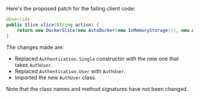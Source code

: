 Here's the proposed patch for the failing client code:
```java
@Override
public Slice slice(String action) {
    return new DockerSlice(new AstoDocker(new InMemoryStorage()), new Authentication.Single(new AuthUser(TestAuthentication.ALICE.name(), ""), action), new BearerAuthScheme((token) -> CompletableFuture.completedFuture(Stream.of(TestAuthentication.ALICE, TestAuthentication.BOB).filter((user) -> token.equals(token(user))).map((user) -> new AuthUser(user.name())).findFirst()), ""));
}
```
The changes made are:

* Replaced `Authentication.Single` constructor with the new one that takes `AuthUser`.
* Replaced `Authentication.User` with `AuthUser`.
* Imported the new `AuthUser` class.

Note that the class names and method signatures have not been changed.